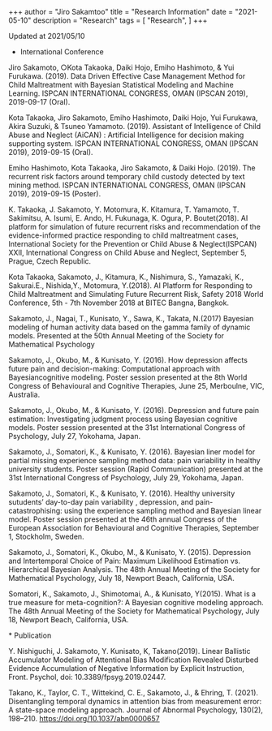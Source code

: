 +++
author = "Jiro Sakamtoo"
title = "Research Information"
date = "2021-05-10"
description = "Research"
tags = [
    "Research",
]
+++

Updated at 2021/05/10

* International Conference

Jiro Sakamoto, ○Kota Takaoka, Daiki Hojo, Emiho Hashimoto, & Yui Furukawa. (2019). Data Driven Effective Case Management Method for Child Maltreatment with Bayesian Statistical Modeling and Machine Learning. ISPCAN INTERNATIONAL CONGRESS, OMAN (IPSCAN 2019), 2019-09-17 (Oral).

Kota Takaoka, Jiro Sakamoto, Emiho Hashimoto, Daiki Hojo, Yui Furukawa, Akira Suzuki, & Tsuneo Yamamoto. (2019). Assistant of Intelligence of Child Abuse and Neglect (AiCAN) : Artificial Intelligence for decision making supporting system. ISPCAN INTERNATIONAL CONGRESS, OMAN (IPSCAN 2019), 2019-09-15 (Oral).

Emiho Hashimoto, Kota Takaoka, Jiro Sakamoto, & Daiki Hojo. (2019). The recurrent risk factors around temporary child custody detected by text mining method. ISPCAN INTERNATIONAL CONGRESS, OMAN (IPSCAN 2019), 2019-09-15 (Poster).

K. Takaoka, J. Sakamoto, Y. Motomura, K. Kitamura, T. Yamamoto, T. Sakimitsu, A. Isumi, E. Ando, H. Fukunaga, K. Ogura, P. Boutet(2018). AI platform for simulation of future recurrent risks and recommendation of the evidence-informed practice responding to child maltreatment cases, International Society for the Prevention or Child Abuse & Neglect(ISPCAN) XXⅡ, International Congress on Child Abuse and Neglect, September 5, Prague, Czech Republic.


Kota Takaoka, Sakamoto, J., Kitamura, K., Nishimura, S., Yamazaki, K., Sakurai.E., Nishida,Y., Motomura, Y.(2018). AI Platform for Responding to Child Maltreatment and Simulating Future Recurrent Risk, Safety 2018 World Conference, 5th - 7th November 2018 at BITEC Bangna, Bangkok.

Sakamoto, J., Nagai, T., Kunisato, Y., Sawa, K., Takata, N.(2017) Bayesian modeling of human activity data based on the gamma family of dynamic models. Presented at the 50th Annual Meeting of the Society for Mathematical Psychology

Sakamoto, J., Okubo, M., & Kunisato, Y. (2016). How depression affects future pain and decision-making: Computational approach with Bayesiancognitive modeling. Poster session presented at the 8th World Congress of Behavioural and Cognitive Therapies, June 25, Merboulne, VIC, Australia.

Sakamoto, J., Okubo, M., & Kunisato, Y. (2016). Depression and future pain estimation: Investigating judgment process using Bayesian cognitive models. Poster session presented at the 31st International Congress of Psychology, July 27, Yokohama, Japan.

Sakamoto, J., Somatori, K., & Kunisato, Y. (2016). Bayesian liner model for partial missing experience sampling method data: pain variability in healthy university students. Poster session (Rapid Communication) presented at the 31st International Congress of Psychology, July 29, Yokohama, Japan.

Sakamoto, J., Somatori, K., & Kunisato, Y. (2016). Healthy university sutudents’ day-to-day pain variability , depression, and pain-catastrophising: using the experience sampling method and Bayesian linear model. Poster session presented at the 46th annual Congress of the European Association for Behavioural and Cognitive Therapies, September 1, Stockholm, Sweden.

Sakamoto, J., Somatori, K., Okubo, M., & Kunisato, Y. (2015). Depression and Intertemporal Choice of Pain: Maximum Likelihood Estimation vs. Hierarchical Bayesian Analysis. The 48th Annual Meeting of the Society for Mathematical Psychology, July 18, Newport Beach, California, USA.

Somatori, K., Sakamoto, J., Shimotomai, A., & Kunisato, Y(2015). What is a true measure for meta-cognition?: A Bayesian cognitive modeling approach. The 48th Annual Meeting of the Society for Mathematical Psychology, July 18, Newport Beach, California, USA.

<dev align = "left">
* Publication

Y. Nishiguchi, J. Sakamoto, Y. Kunisato, K, Takano(2019). Linear Ballistic Accumulator Modeling of Attentional Bias Modification Revealed Disturbed Evidence Accumulation of Negative Information by Explicit Instruction, Front. Psychol, doi: 10.3389/fpsyg.2019.02447.

Takano, K., Taylor, C. T., Wittekind, C. E., Sakamoto, J., & Ehring, T. (2021). Disentangling temporal dynamics in attention bias from measurement error: A state-space modeling approach. Journal of Abnormal Psychology, 130(2), 198–210. https://doi.org/10.1037/abn0000657

</dev>